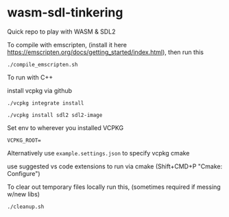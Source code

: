 # wasm-sdl-tinkering
Quick repo to play with WASM & SDL2

To compile with emscripten, (install it here https://emscripten.org/docs/getting_started/index.html), then run this

`./compile_emscripten.sh`

To run with C++

install vcpkg via github

`./vcpkg integrate install`

`./vcpkg install sdl2 sdl2-image`

Set env to wherever you installed VCPKG

`VCPKG_ROOT=`

Alternatively use `example.settings.json` to specify vcpkg cmake

use suggested vs code extensions to run via cmake (Shift+CMD+P "Cmake: Configure")

To clear out temporary files locally run this, (sometimes required if messing w/new libs)

`./cleanup.sh`

